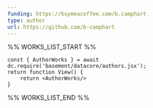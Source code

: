 ```yaml
---
funding: https://buymeacoffee.com/b.camphart
type: author
url: https://github.com/b-camphart
---
```



%% WORKS_LIST_START %%

```datacorejsx
const { AuthorWorks } = await dc.require('basement/datacore/authors.jsx');
return function View() {
    return <AuthorWorks/>
}
```
%% WORKS_LIST_END %%